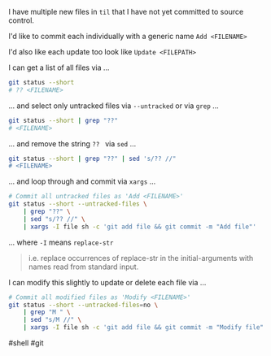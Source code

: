 I have multiple new files in `til` that I have not yet committed to source control.

I'd like to commit each individually with a generic name `Add <FILENAME>`

I'd also like each update too look like `Update <FILEPATH>`

I can get a list of all files via ...

```zsh
git status --short
# ?? <FILENAME>
```

... and select only untracked files via `--untracked` or via `grep` ... 

```zsh
git status --short | grep "??"
# <FILENAME>
```

... and remove the string `?? ` via `sed` ...

```zsh
git status --short | grep "??" | sed 's/?? //"
# <FILENAME>
```

... and loop through and commit via `xargs` ...

```zsh
# Commit all untracked files as 'Add <FILENAME>'
git status --short --untracked-files \
    | grep "??" \
    | sed "s/?? //" \
    | xargs -I file sh -c 'git add file && git commit -m "Add file"'
```

... where `-I` means `replace-str`

> i.e. replace occurrences of replace-str in the initial-arguments with names read from  standard  input.

I can modify this slightly to update or delete each file via ...

```zsh
# Commit all modified files as 'Modify <FILENAME>'
git status --short --untracked-files=no \
    | grep "M " \
    | sed "s/M //" \
    | xargs -I file sh -c 'git add file && git commit -m "Modify file"'
```

#shell
#git
